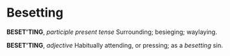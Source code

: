 # Besetting

**BESET'TING**, _participle present tense_ Surrounding; besieging; waylaying.

**BESET'TING**, _adjective_ Habitually attending, or pressing; as a _besetting_ sin.